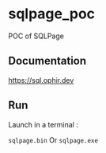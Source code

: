 # sqlpage_poc
POC of SQLPage

## Documentation

https://sql.ophir.dev

## Run

Launch in a terminal : 

`sqlpage.bin`  Or `sqlpage.exe`

